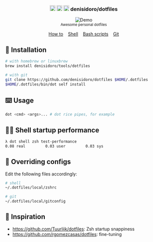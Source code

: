 <h3 align="center">
  <img width="18" src="https://image.flaticon.com/icons/svg/226/226769.svg" alt="OSX - Icon made by Freepik from Flaticon" />

  <img width="18" src="https://image.flaticon.com/icons/svg/226/226772.svg" alt="Linux - Icon made by Freepik from Flaticon" />

  <img width="18" src="https://image.flaticon.com/icons/svg/174/174836.svg" alt="Android - Icon made by Freepik from Flaticon" />
  denisidoro/dotfiles
</h3>
<p align="center">
  <img src="https://user-images.githubusercontent.com/3226564/70171435-78334280-16ad-11ea-8e2d-3388b2fb5085.gif" alt="Demo">
  <br>
  <sub>Awesome personal dotfiles</sub>
</p>
<p align="center">
  <a href="#-installation">How to</a>&nbsp;&nbsp;&nbsp;
  <a href="shell">Shell</a>&nbsp;&nbsp;&nbsp;
  <a href="scripts">Bash scripts</a>&nbsp;&nbsp;&nbsp;
  <a href="git/config">Git</a>
</p>

## 🚀 Installation
```bash
# with homebrew or linuxbrew
brew install denisidoro/tools/dotfiles

# with git
git clone https://github.com/denisidoro/dotfiles $HOME/.dotfiles
$HOME/.dotfiles/bin/dot self install
```

## ⌨️ Usage
```bash
dot <cmd> <args>... # dot rice pipes, for example
```

## 🚴‍♂️ Shell startup performance
```bash
λ dot shell zsh test-performance
0.08 real         0.03 user         0.03 sys
```

## 🎯 Overriding configs

Edit the following files accordingly:
```sh
# shell
~/.dotfiles/local/zshrc

# git
~/.dotfiles/local/gitconfig
```

## 🌟 Inspiration
 * https://github.com/Tuurlijk/dotfiles: Zsh startup snappiness
 * https://github.com/rgomezcasas/dotfiles: fine-tuning
